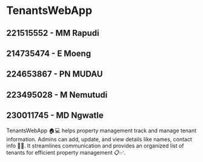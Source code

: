 # TenantsWebApp
## 221515552 - MM Rapudi
## 214735474 - E Moeng
## 224653867 - PN MUDAU
## 223495028 - M Nemutudi
## 230011745 - MD Ngwatle
TenantsWebApp 🏠💻 helps property management track and manage tenant information. Admins can add, update, and view details like names, contact info 👥🔑. It streamlines communication and provides an organized list of tenants for efficient property management 📋✅.
